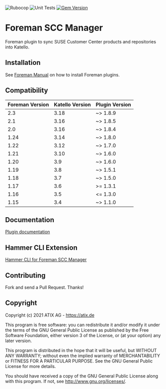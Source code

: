 ![Rubocop](https://github.com/ATIX-AG/foreman_scc_manager/actions/workflows/rubocop.yaml/badge.svg)
![Unit Tests](https://github.com/ATIX-AG/foreman_scc_manager/actions/workflows/unit_tests.yaml/badge.svg)
[![Gem Version](https://badge.fury.io/rb/foreman_scc_manager.svg)](https://badge.fury.io/rb/foreman_scc_manager)

# Foreman SCC Manager

Foreman plugin to sync SUSE Customer Center products and repositories into Katello.

## Installation

See [Foreman Manual](https://theforeman.org/plugins/#2.Installation) on how to install Foreman plugins.

## Compatibility

| Foreman Version | Katello Version | Plugin Version |
| --------------- | --------------- | -------------- |
| 2.3             | 3.18            | ~> 1.8.9       |
| 2.1             | 3.16            | ~> 1.8.5       |
| 2.0             | 3.16            | ~> 1.8.4       |
| 1.24            | 3.14            | ~> 1.8.0       |
| 1.22            | 3.12            | ~> 1.7.0       |
| 1.21            | 3.10            | ~> 1.6.0       |
| 1.20            | 3.9             | ~> 1.6.0       |
| 1.19            | 3.8             | ~> 1.5.1       |
| 1.18            | 3.7             | ~> 1.5.0       |
| 1.17            | 3.6             | >= 1.3.1       |
| 1.16            | 3.5             | <= 1.3.0       |
| 1.15            | 3.4             | ~> 1.1.0       |

## Documentation

[Plugin documentation](https://docs.orcharhino.com/or/docs/sources/usage_guides/managing_sles_systems_guide.html#mssg_installing_the_scc_manager_plugin)

## Hammer CLI Extension

[Hammer CLI for Foreman SCC Manager](https://github.com/ATIX-AG/hammer-cli-foreman-scc-manager)

## Contributing

Fork and send a Pull Request. Thanks!

## Copyright

Copyright (c) 2021 ATIX AG - https://atix.de

This program is free software: you can redistribute it and/or modify
it under the terms of the GNU General Public License as published by
the Free Software Foundation, either version 3 of the License, or
(at your option) any later version.

This program is distributed in the hope that it will be useful,
but WITHOUT ANY WARRANTY; without even the implied warranty of
MERCHANTABILITY or FITNESS FOR A PARTICULAR PURPOSE.  See the
GNU General Public License for more details.

You should have received a copy of the GNU General Public License
along with this program.  If not, see <http://www.gnu.org/licenses/>.
